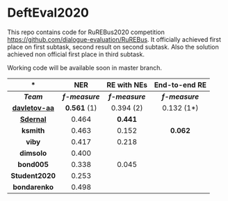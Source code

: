 # DeftEval2020
This repo contains code for RuREBus2020 competition  https://github.com/dialogue-evaluation/RuREBus. It officially achieved first place on first subtask, second result
on second subtask. Also the solution achieved non official first place in third subtask.

Working code will be available soon in master branch.


|   *      | NER | RE with NEs | End-to-end RE |
| :---:   | :---:    | :---:    | :---:   |
| **_Team_**   | **_f-measure_** | **_f-measure_** |  **_f-measure_**  |
| [**davletov-aa**](https://github.com/AdisDavletov/DeftEval2020/tree/dev) | **0.561** (1) | 0.394 (2) | 0.132 (1*) |
| [**Sdernal**](https://github.com/Sdernal/RuREBus/tree/master/Sdernal) | 0.464 | **0.441** | |
| **ksmith** | 0.463 | 0.152 | **0.062** |
| **viby** | 0.417 | 0.218 |  |
| **dimsolo** | 0.400 | | |
| **bond005** | 0.338 | 0.045 | |
| **Student2020** | 0.253 | | |
| **bondarenko** | 0.498 | | |
